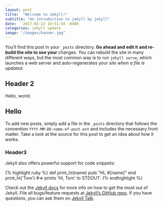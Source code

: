 ```yaml
---
layout: post
title:  "Welcome to Jekyll!"
subtitle: "An introduction to jekyll by jekyll"
date:   2017-03-23 19:51:58 -0400
categories: jekyll update
image: "/images/banner.jpg"
---
```


You’ll find this post in your `_posts` directory. **Go ahead and edit it and re-build the site to see your** changes. You can rebuild the site in many different ways, but the most common way is to run `jekyll serve`, which launches a web server and auto-regenerates your _site when a file is updated._

## Header 2

Hello, world.

## Hello

To add new posts, simply add a file in the `_posts` directory that follows the convention `YYYY-MM-DD-name-of-post.ext` and includes the necessary front matter. Take a look at the source for this post to get an idea about how it works.

### Header3
Jekyll also offers powerful support for code snippets:

{% highlight ruby %}
def print_hi(name)
  puts "Hi, #{name}"
end
print_hi('Tom')
#=> prints 'Hi, Tom' to STDOUT.
{% endhighlight %}

Check out the [Jekyll docs][jekyll-docs] for more info on how to get the most out of Jekyll. File all bugs/feature requests at [Jekyll’s GitHub repo][jekyll-gh]. If you have questions, you can ask them on [Jekyll Talk][jekyll-talk].

[jekyll-docs]: https://jekyllrb.com/docs/home
[jekyll-gh]:   https://github.com/jekyll/jekyll
[jekyll-talk]: https://talk.jekyllrb.com/
